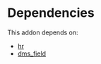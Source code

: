 # Dependencies

This addon depends on:

- [hr](../../odoo-bringout-oca-ocb-hr)
- [dms_field](../../odoo-bringout-oca-dms-dms_field)
